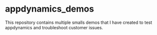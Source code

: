 # appdynamics_demos
This repository contains multiple smalls demos that I have created to test appdynamics and troubleshoot customer issues.
